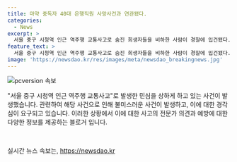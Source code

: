 ```yaml
---
title: 마약 중독자 40대 은행직원 사망사건과 연관됐다.
categories:
  - News
excerpt: >
  서울 중구 시청역 인근 역주행 교통사고로 숨진 희생자들을 비하한 사람이 경찰에 입건됐다. 이 사람은 사고 현장에 있는 추모 공간에 희생자를 향한 불쾌한 글을 써 혐의를 받고 있다. 경찰은 CCTV를 통해 그의 동선을 추적해 입건했다. 이 사고로는 9명이 사망하고 7명이 다쳤으며, 희생자들을 조롱하는 글을 남긴 또 다른 사람도 경찰에 자진 출석했다.
feature_text: >
  서울 중구 시청역 인근 역주행 교통사고로 숨진 희생자들을 비하한 사람이 경찰에 입건됐다. 이 사람은 사고 현장에 있는 추모 공간에 희생자를 향한 불쾌한 글을 써 혐의를 받고 있다. 경찰은 CCTV를 통해 그의 동선을 추적해 입건했다. 이 사고로는 9명이 사망하고 7명이 다쳤으며, 희생자들을 조롱하는 글을 남긴 또 다른 사람도 경찰에 자진 출석했다.
image: 'https://newsdao.kr/res/images/meta/newsdao_breakingnews.jpg'
---
```


<p><img src="https://newsdao.kr/res/images/meta/newsdao_breakingnews.jpg" alt="pcversion 속보" /></p>

<p>"서울 중구 시청역 인근 역주행 교통사고"로 발생한 민심을 상하게 하고 있는 사건이 발생했습니다. 관련하여 해당 사건으로 인해 불미스러운 사건이 발생하고, 이에 대한 경각심이 요구되고 있습니다. 이러한 상황에서 이에 대한 사고의 전문가 의견과 예방에 대한 다양한 정보를 제공하는 블로거 입니다.</p>

<p data-ke-size="size16">&nbsp;</p>
실시간 뉴스 속보는, <a href="https://newsdao.kr" rel="dofollow">https://newsdao.kr</a>



